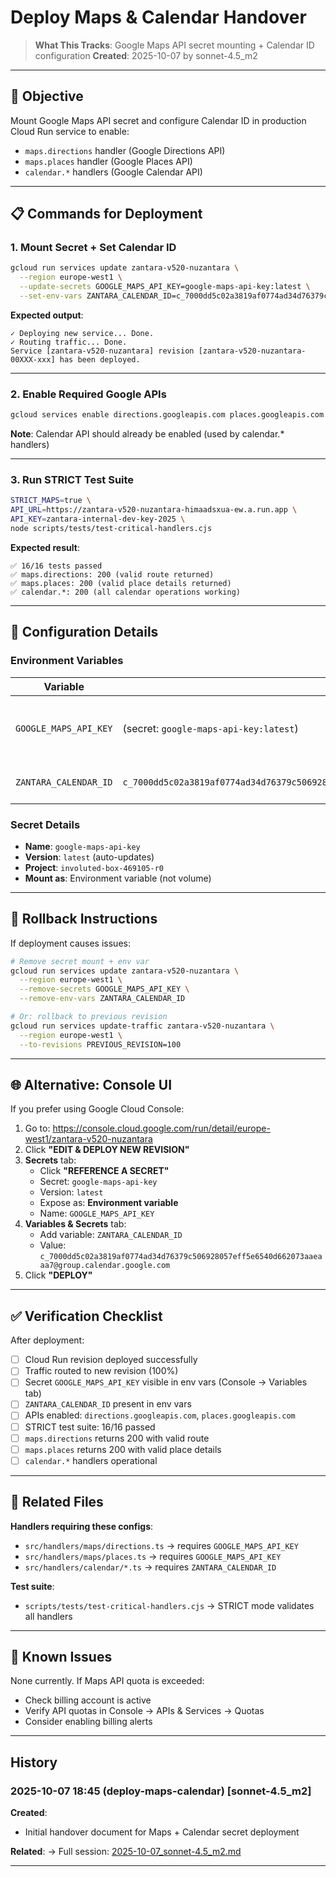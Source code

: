 # Deploy Maps & Calendar Handover

> **What This Tracks**: Google Maps API secret mounting + Calendar ID configuration
> **Created**: 2025-10-07 by sonnet-4.5_m2

---

## 🎯 Objective

Mount Google Maps API secret and configure Calendar ID in production Cloud Run service to enable:
- `maps.directions` handler (Google Directions API)
- `maps.places` handler (Google Places API)
- `calendar.*` handlers (Google Calendar API)

---

## 📋 Commands for Deployment

### **1. Mount Secret + Set Calendar ID**

```bash
gcloud run services update zantara-v520-nuzantara \
  --region europe-west1 \
  --update-secrets GOOGLE_MAPS_API_KEY=google-maps-api-key:latest \
  --set-env-vars ZANTARA_CALENDAR_ID=c_7000dd5c02a3819af0774ad34d76379c506928057eff5e6540d662073aaeaaa7@group.calendar.google.com
```

**Expected output**:
```
✓ Deploying new service... Done.
✓ Routing traffic... Done.
Service [zantara-v520-nuzantara] revision [zantara-v520-nuzantara-00XXX-xxx] has been deployed.
```

---

### **2. Enable Required Google APIs**

```bash
gcloud services enable directions.googleapis.com places.googleapis.com
```

**Note**: Calendar API should already be enabled (used by calendar.* handlers)

---

### **3. Run STRICT Test Suite**

```bash
STRICT_MAPS=true \
API_URL=https://zantara-v520-nuzantara-himaadsxua-ew.a.run.app \
API_KEY=zantara-internal-dev-key-2025 \
node scripts/tests/test-critical-handlers.cjs
```

**Expected result**:
```
✅ 16/16 tests passed
✅ maps.directions: 200 (valid route returned)
✅ maps.places: 200 (valid place details returned)
✅ calendar.*: 200 (all calendar operations working)
```

---

## 🔧 Configuration Details

### **Environment Variables**

| Variable | Value | Purpose |
|----------|-------|---------|
| `GOOGLE_MAPS_API_KEY` | (secret: `google-maps-api-key:latest`) | Google Maps Directions + Places API |
| `ZANTARA_CALENDAR_ID` | `c_7000dd5c02a3819af0774ad34d76379c506928057eff5e6540d662073aaeaaa7@group.calendar.google.com` | Target calendar for events |

### **Secret Details**

- **Name**: `google-maps-api-key`
- **Version**: `latest` (auto-updates)
- **Project**: `involuted-box-469105-r0`
- **Mount as**: Environment variable (not volume)

---

## 🔄 Rollback Instructions

If deployment causes issues:

```bash
# Remove secret mount + env var
gcloud run services update zantara-v520-nuzantara \
  --region europe-west1 \
  --remove-secrets GOOGLE_MAPS_API_KEY \
  --remove-env-vars ZANTARA_CALENDAR_ID

# Or: rollback to previous revision
gcloud run services update-traffic zantara-v520-nuzantara \
  --region europe-west1 \
  --to-revisions PREVIOUS_REVISION=100
```

---

## 🌐 Alternative: Console UI

If you prefer using Google Cloud Console:

1. Go to: https://console.cloud.google.com/run/detail/europe-west1/zantara-v520-nuzantara
2. Click **"EDIT & DEPLOY NEW REVISION"**
3. **Secrets** tab:
   - Click **"REFERENCE A SECRET"**
   - Secret: `google-maps-api-key`
   - Version: `latest`
   - Expose as: **Environment variable**
   - Name: `GOOGLE_MAPS_API_KEY`
4. **Variables & Secrets** tab:
   - Add variable: `ZANTARA_CALENDAR_ID`
   - Value: `c_7000dd5c02a3819af0774ad34d76379c506928057eff5e6540d662073aaeaaa7@group.calendar.google.com`
5. Click **"DEPLOY"**

---

## ✅ Verification Checklist

After deployment:

- [ ] Cloud Run revision deployed successfully
- [ ] Traffic routed to new revision (100%)
- [ ] Secret `GOOGLE_MAPS_API_KEY` visible in env vars (Console → Variables tab)
- [ ] `ZANTARA_CALENDAR_ID` present in env vars
- [ ] APIs enabled: `directions.googleapis.com`, `places.googleapis.com`
- [ ] STRICT test suite: 16/16 passed
- [ ] `maps.directions` returns 200 with valid route
- [ ] `maps.places` returns 200 with valid place details
- [ ] `calendar.*` handlers operational

---

## 📝 Related Files

**Handlers requiring these configs**:
- `src/handlers/maps/directions.ts` → requires `GOOGLE_MAPS_API_KEY`
- `src/handlers/maps/places.ts` → requires `GOOGLE_MAPS_API_KEY`
- `src/handlers/calendar/*.ts` → requires `ZANTARA_CALENDAR_ID`

**Test suite**:
- `scripts/tests/test-critical-handlers.cjs` → STRICT mode validates all handlers

---

## 🚧 Known Issues

None currently. If Maps API quota is exceeded:
- Check billing account is active
- Verify API quotas in Console → APIs & Services → Quotas
- Consider enabling billing alerts

---

## History

### 2025-10-07 18:45 (deploy-maps-calendar) [sonnet-4.5_m2]

**Created**:
- Initial handover document for Maps + Calendar secret deployment

**Related**:
→ Full session: [2025-10-07_sonnet-4.5_m2.md](#)

---
